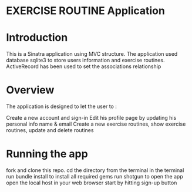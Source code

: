 
# EXERCISE ROUTINE Application

# Introduction
This is a Sinatra application using MVC structure. The application used database sqlite3 to store users information and exercise routines. ActiveRecord has been used to set the associations relationship

# Overview
The application is designed to let the user to :

Create a new account and sign-in
Edit his profile page by updating his personal info name & email
Create a new exercise routines, show exercise routines, update and delete routines
# Running the app
fork and clone this repo.
cd the directory from the terminal
in the terminal run bundle install to install all required gems
run shotgun to open the app
open the local host in your web browser
start by hitting sign-up button
